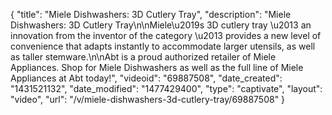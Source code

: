 {
    "title": "Miele Dishwashers: 3D Cutlery Tray",
    "description": "Miele Dishwashers: 3D Cutlery Tray\n\nMiele\u2019s 3D cutlery tray \u2013 an innovation from the inventor of the category \u2013 provides a new level of convenience that adapts instantly to accommodate larger utensils, as well as taller stemware.\n\nAbt is a proud authorized retailer of Miele Appliances. Shop for Miele Dishwashers as well as the full line of Miele Appliances at Abt today!",
    "videoid": "69887508",
    "date_created": "1431521132",
    "date_modified": "1477429400",
    "type": "captivate",
    "layout": "video",
    "url": "\/v\/miele-dishwashers-3d-cutlery-tray\/69887508"
}
